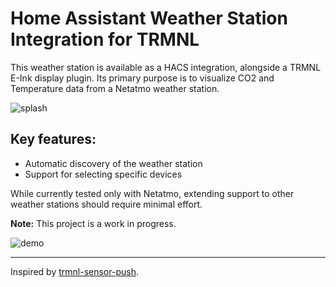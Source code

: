 # Home Assistant Weather Station Integration for TRMNL

This weather station is available as a HACS integration, alongside a TRMNL E-Ink display plugin.
Its primary purpose is to visualize CO2 and Temperature data from a Netatmo weather station.

![splash](https://github.com/TilmanGriesel/ha_trmnl_weather_station/blob/main/docs/splash.png?raw=true)

## Key features:

* Automatic discovery of the weather station
* Support for selecting specific devices

While currently tested only with Netatmo, extending support to other weather stations should require minimal effort.

**Note:** This project is a work in progress.

![demo](https://github.com/TilmanGriesel/ha_trmnl_weather_station/blob/main/docs/demo/main.png?raw=true)

---

Inspired by [trmnl-sensor-push](https://github.com/gitstua/trmnl-sensor-push).
